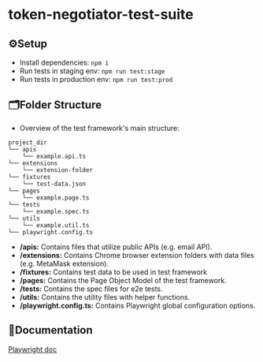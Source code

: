 # token-negotiator-test-suite

## ⚙Setup
* Install dependencies: `npm i`
* Run tests in staging env: `npm run test:stage`
* Run tests in production env: `npm run test:prod`

## 🗂Folder Structure
* Overview of the test framework's main structure:
```text
project_dir
└── apis
    └── example.api.ts
└── extensions
    └── extension-folder
└── fixtures
    └── test-data.json
└── pages
    └── example.page.ts
└── tests
    └── example.spec.ts
└── utils
    └── example.util.ts
└── playwright.config.ts
```

* **/apis:** Contains files that utilize public APIs (e.g. email API).
* **/extensions:** Contains Chrome browser extension folders with data files (e.g. MetaMask extension).
* **/fixtures:** Contains test data to be used in test framework
* **/pages:** Contains the Page Object Model of the test framework.
* **/tests:** Contains the spec files for e2e tests.
* **/utils:** Contains the utility files with helper functions.
* **/playwright.config.ts:** Contains Playwright global configuration options.

## 📖Documentation
<a href="https://playwright.dev/docs/intro">Playwright doc</a>
